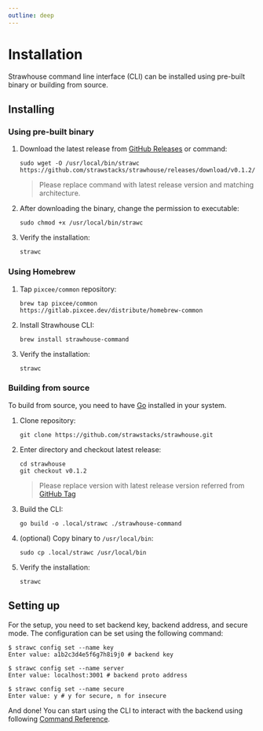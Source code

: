 ```yaml
---
outline: deep
---
```


# Installation

Strawhouse command line interface (CLI) can be installed using pre-built binary or building from source.

## Installing

### Using pre-built binary

1. Download the latest release from [GitHub Releases](https://github.com/strawstacks/strawhouse/releases) or command:
    ```shell
    sudo wget -O /usr/local/bin/strawc https://github.com/strawstacks/strawhouse/releases/download/v0.1.2/strawc_darwin_amd64
    ```
   > Please replace command with latest release version and matching architecture.

2. After downloading the binary, change the permission to executable:
    ```shell
    sudo chmod +x /usr/local/bin/strawc
    ```

3. Verify the installation:
    ```shell
    strawc
    ```

### Using Homebrew

1. Tap `pixcee/common` repository:
    ```shell
    brew tap pixcee/common https://gitlab.pixcee.dev/distribute/homebrew-common
    ```

2. Install Strawhouse CLI:
    ```shell
    brew install strawhouse-command
    ```

3. Verify the installation:
    ```shell
    strawc
   ```

### Building from source

To build from source, you need to have [Go](https://go.dev/doc/install) installed in your system.

1. Clone repository:
    ```shell
    git clone https://github.com/strawstacks/strawhouse.git
    ```

2. Enter directory and checkout latest release:
    ```shell
    cd strawhouse
    git checkout v0.1.2
    ```
   > Please replace version with latest release version referred
   from [GitHub Tag](https://github.com/strawstacks/strawhouse/tags)

3. Build the CLI:
    ```shell
    go build -o .local/strawc ./strawhouse-command
    ```

4. (optional) Copy binary to `/usr/local/bin`:
    ```shell
    sudo cp .local/strawc /usr/local/bin
    ```

5. Verify the installation:
    ```shell
    strawc
    ```

## Setting up

For the setup, you need to set backend key, backend address, and secure mode. The configuration can be set using the
following command:

```shell
$ strawc config set --name key
Enter value: a1b2c3d4e5f6g7h8i9j0 # backend key

$ strawc config set --name server
Enter value: localhost:3001 # backend proto address

$ strawc config set --name secure
Enter value: y # y for secure, n for insecure
```

And done! You can start using the CLI to interact with the backend using
following [Command Reference](/command/reference).
